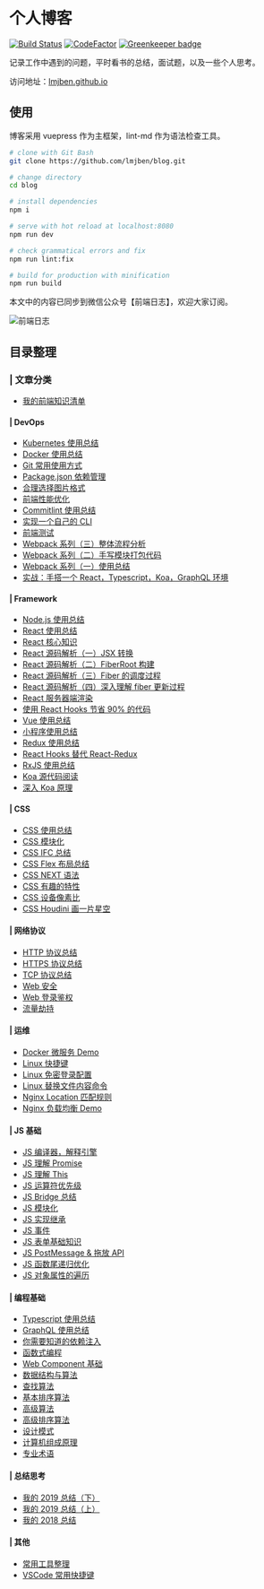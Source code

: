 # 个人博客

[![Build Status](https://www.travis-ci.org/lmjben/blog.svg?branch=master)](https://www.travis-ci.org/lmjben/blog)
[![CodeFactor](https://www.codefactor.io/repository/github/lmjben/blog/badge)](https://www.codefactor.io/repository/github/lmjben/blog) [![Greenkeeper badge](https://badges.greenkeeper.io/lmjben/blog.svg)](https://greenkeeper.io/)

记录工作中遇到的问题，平时看书的总结，面试题，以及一些个人思考。

访问地址：[lmjben.github.io](https://lmjben.github.io/)

## 使用

博客采用 vuepress 作为主框架，lint-md 作为语法检查工具。

```sh
# clone with Git Bash
git clone https://github.com/lmjben/blog.git

# change directory
cd blog

# install dependencies
npm i

# serve with hot reload at localhost:8080
npm run dev

# check grammatical errors and fix
npm run lint:fix

# build for production with minification
npm run build
```

本文中的内容已同步到微信公众号【前端日志】，欢迎大家订阅。

![前端日志](https://mmbiz.qpic.cn/mmbiz_png/SM05zvmibH7Icib8iamFy0uGLX0ACUBxXT71YJgrQSXjrnic0y2xKMjEazd8oibWlNsvk4kfIdSncscdhGsOkrcA2ZQ/0?wx_fmt=png)

## 目录整理

### | 文章分类

- [我的前端知识清单](https://lmjben.github.io/blog/frontend.html)

#### | DevOps

- [Kubernetes 使用总结](https://lmjben.github.io/blog/devops-kubernetes.html)
- [Docker 使用总结](https://lmjben.github.io/blog/devops-docker.html)
- [Git 常用使用方式](https://lmjben.github.io/blog/devops-git.html)
- [Package.json 依赖管理](https://lmjben.github.io/blog/devops-dependencies.html)
- [合理选择图片格式](https://lmjben.github.io/blog/devops-image.html)
- [前端性能优化](https://lmjben.github.io/blog/devops-performance.html)
- [Commitlint 使用总结](https://lmjben.github.io/blog/devops-commitlint.html)
- [实现一个自己的 CLI](https://lmjben.github.io/blog/devops-cli-diy.html)
- [前端测试](https://lmjben.github.io/blog/devops-test.html)
- [Webpack 系列（三）整体流程分析](https://lmjben.github.io/blog/devops-webpack-entry.html)
- [Webpack 系列（二）手写模块打包代码](https://lmjben.github.io/blog/devops-webpack-flow.html)
- [Webpack 系列（一）使用总结](https://lmjben.github.io/blog/devops-webpack.html)
- [实战：手搭一个 React，Typescript，Koa，GraphQL 环境](https://lmjben.github.io/blog/devops-webpack-cdfang-spider.html)

#### | Framework

- [Node.js 使用总结](https://lmjben.github.io/blog/library-node.html)
- [React 使用总结](https://lmjben.github.io/blog/library-react.html)
- [React 核心知识](https://lmjben.github.io/blog/libary-react-core.html)
- [React 源码解析（一）JSX 转换](https://lmjben.github.io/blog/library-react-code-1.html)
- [React 源码解析（二）FiberRoot 构建](https://lmjben.github.io/blog/library-react-code-2.html)
- [React 源码解析（三）Fiber 的调度过程](https://lmjben.github.io/blog/library-react-code-3.html)
- [React 源码解析（四）深入理解 fiber 更新过程](https://lmjben.github.io/blog/library-react-code-4.html)
- [React 服务器端渲染](https://lmjben.github.io/blog/library-react-ssr.html)
- [使用 React Hooks 节省 90% 的代码](https://lmjben.github.io/blog/library-react-hooks.html)
- [Vue 使用总结](https://lmjben.github.io/blog/library-vue.html)
- [小程序使用总结](https://lmjben.github.io/blog/library-miniProgram.html)
- [Redux 使用总结](https://lmjben.github.io/blog/library-redux.html)
- [React Hooks 替代 React-Redux](https://lmjben.github.io/blog/library-react-redux-code.html)
- [RxJS 使用总结](https://lmjben.github.io/blog/library-rxjs.html)
- [Koa 源代码阅读](https://lmjben.github.io/blog/libary-koa.html)
- [深入 Koa 原理](https://lmjben.github.io/blog/library-koa-diy.html)

#### | CSS

- [CSS 使用总结](https://lmjben.github.io/blog/css.html)
- [CSS 模块化](https://lmjben.github.io/blog/css-modules.html)
- [CSS IFC 总结](https://lmjben.github.io/blog/css-ifc.html)
- [CSS Flex 布局总结](https://lmjben.github.io/blog/css-flex.html)
- [CSS NEXT 语法](https://lmjben.github.io/blog/css-next.html)
- [CSS 有趣的特性](https://lmjben.github.io/blog/css-useful.html)
- [CSS 设备像素比](https://lmjben.github.io/blog/css-devicePixelRatio.html)
- [CSS Houdini 画一片星空](https://lmjben.github.io/blog/css-houdini-star.html)

#### | 网络协议

- [HTTP 协议总结](https://lmjben.github.io/blog/osi-http.html)
- [HTTPS 协议总结](https://lmjben.github.io/blog/osi-https.html)
- [TCP 协议总结](https://lmjben.github.io/blog/osi-tcp.html)
- [Web 安全](https://lmjben.github.io/blog/osi-web-security.html)
- [Web 登录鉴权](https://lmjben.github.io/blog/osi-web-login.html)
- [流量劫持](https://lmjben.github.io/blog/osi-hijack.html)

#### | 运维

- [Docker 微服务 Demo](https://lmjben.github.io/blog/operation-docker-micro-service.html)
- [Linux 快捷键](https://lmjben.github.io/blog/operation-linux.html)
- [Linux 免密登录配置](https://lmjben.github.io/blog/operation-linux-login.html)
- [Linux 替换文件内容命令](https://lmjben.github.io/blog/operation-linux-file.html)
- [Nginx Location 匹配规则](https://lmjben.github.io/blog/operation-nginx-match.html)
- [Nginx 负载均衡 Demo](https://lmjben.github.io/blog/operation-nginx-load-balancing.html)

#### | JS 基础

- [JS 编译器，解释引擎](https://lmjben.github.io/blog/js-principle.html)
- [JS 理解 Promise](https://lmjben.github.io/blog/js-promise.html)
- [JS 理解 This](https://lmjben.github.io/blog/js-this.html)
- [JS 运算符优先级](https://lmjben.github.io/blog/js-operator-priority.html)
- [JS Bridge 总结](https://lmjben.github.io/blog/js-jsBridge.html)
- [JS 模块化](https://lmjben.github.io/blog/js-module.html)
- [JS 实现继承](https://lmjben.github.io/blog/js-inherit.html)
- [JS 事件](https://lmjben.github.io/blog/js-event.html)
- [JS 表单基础知识](https://lmjben.github.io/blog/js-form.html)
- [JS PostMessage & 拖放 API](https://lmjben.github.io/blog/js-html5-program.html)
- [JS 函数尾递归优化](https://lmjben.github.io/blog/js-recursion.html)
- [JS 对象属性的遍历](https://lmjben.github.io/blog/js-object-ergodic.html)

#### | 编程基础

- [Typescript 使用总结](https://lmjben.github.io/blog/base-typescript.html)
- [GraphQL 使用总结](https://lmjben.github.io/blog/base-graphql.html)
- [你需要知道的依赖注入](https://lmjben.github.io/blog/base-ioc.html)
- [函数式编程](https://lmjben.github.io/blog/base-functional.html)
- [Web Component 基础](https://lmjben.github.io/blog/base-webcomponents.html)
- [数据结构与算法](https://lmjben.github.io/blog/base-structure.html)
- [查找算法](https://lmjben.github.io/blog/base-structure-base-select.html)
- [基本排序算法](https://lmjben.github.io/blog/base-structure-base-sort.html)
- [高级算法](https://lmjben.github.io/blog/base-structure-high-algorithm.html)
- [高级排序算法](https://lmjben.github.io/blog/base-structure-senior-sort.html)
- [设计模式](https://lmjben.github.io/blog/base-design-pattern.html)
- [计算机组成原理](https://lmjben.github.io/blog/base-computer.html)
- [专业术语](https://lmjben.github.io/blog/base-technology.html)

#### | 总结思考

- [我的 2019 总结（下）](https://lmjben.github.io/blog/2019-12.html)
- [我的 2019 总结（上）](https://lmjben.github.io/blog/2019-6.html)
- [我的 2018 总结](https://lmjben.github.io/blog/2018.html)

#### | 其他

- [常用工具整理](https://lmjben.github.io/blog/other-tools.html)
- [VSCode 常用快捷键](https://lmjben.github.io/blog/other-vscode.html)

